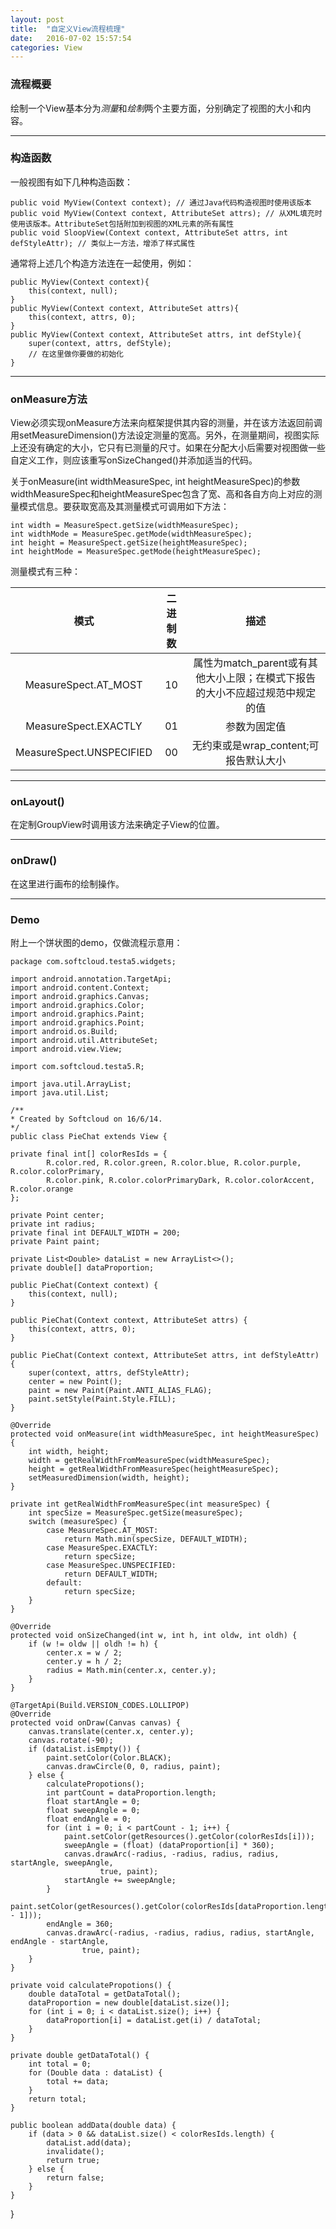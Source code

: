 ```yaml
---
layout: post
title:  "自定义View流程梳理"
date:   2016-07-02 15:57:54
categories: View
---
```


### 流程概要

绘制一个View基本分为*测量*和*绘制*两个主要方面，分别确定了视图的大小和内容。

---

### 构造函数

一般视图有如下几种构造函数：

	public void MyView(Context context); // 通过Java代码构造视图时使用该版本
	public void MyView(Context context, AttributeSet attrs); // 从XML填充时使用该版本。AttributeSet包括附加到视图的XML元素的所有属性
	public void SloopView(Context context, AttributeSet attrs, int defStyleAttr); // 类似上一方法，增添了样式属性
	
通常将上述几个构造方法连在一起使用，例如：

	public MyView(Context context){
		this(context, null);
	} 
	public MyView(Context context, AttributeSet attrs){
		this(context, attrs, 0);
	}
	public MyView(Context context, AttributeSet attrs, int defStyle){
		super(context, attrs, defStyle);
		// 在这里做你要做的初始化
	}

---

### onMeasure方法

View必须实现onMeasure方法来向框架提供其内容的测量，并在该方法返回前调用setMeasureDimension()方法设定测量的宽高。另外，在测量期间，视图实际上还没有确定的大小，它只有已测量的尺寸。如果在分配大小后需要对视图做一些自定义工作，则应该重写onSizeChanged()并添加适当的代码。

关于onMeasure(int widthMeasureSpec, int heightMeasureSpec)的参数widthMeasureSpec和heightMeasureSpec包含了宽、高和各自方向上对应的测量模式信息。要获取宽高及其测量模式可调用如下方法：

	int width = MeasureSpect.getSize(widthMeasureSpec);
	int widthMode = MeasureSpec.getMode(widthMeasureSpec);
	int height = MeasureSpect.getSize(heightMeasureSpec);
	int heightMode = MeasureSpec.getMode(heightMeasureSpec);

测量模式有三种：

|模式|二进制数|描述|
|:-:|:-:|:-:|
|MeasureSpect.AT_MOST|10|属性为match_parent或有其他大小上限；在模式下报告的大小不应超过规范中规定的值|
|MeasureSpect.EXACTLY|01|参数为固定值|
|MeasureSpect.UNSPECIFIED|00|无约束或是wrap_content;可报告默认大小|

---

### onLayout()

在定制GroupView时调用该方法来确定子View的位置。

---

### onDraw()

在这里进行画布的绘制操作。

---

### Demo

附上一个饼状图的demo，仅做流程示意用：

	package com.softcloud.testa5.widgets;

	import android.annotation.TargetApi;
	import android.content.Context;
	import android.graphics.Canvas;
	import android.graphics.Color;
	import android.graphics.Paint;
	import android.graphics.Point;
	import android.os.Build;
	import android.util.AttributeSet;
	import android.view.View;

	import com.softcloud.testa5.R;

	import java.util.ArrayList;
	import java.util.List;

	/**
 	* Created by Softcloud on 16/6/14.
 	*/	
	public class PieChat extends View {

    private final int[] colorResIds = {
            R.color.red, R.color.green, R.color.blue, R.color.purple, R.color.colorPrimary,
            R.color.pink, R.color.colorPrimaryDark, R.color.colorAccent, R.color.orange
    };

    private Point center;
    private int radius;
    private final int DEFAULT_WIDTH = 200;
    private Paint paint;

    private List<Double> dataList = new ArrayList<>();
    private double[] dataProportion;

    public PieChat(Context context) {
        this(context, null);
    }

    public PieChat(Context context, AttributeSet attrs) {
        this(context, attrs, 0);
    }

    public PieChat(Context context, AttributeSet attrs, int defStyleAttr) {
        super(context, attrs, defStyleAttr);
        center = new Point();
        paint = new Paint(Paint.ANTI_ALIAS_FLAG);
        paint.setStyle(Paint.Style.FILL);
    }

    @Override
    protected void onMeasure(int widthMeasureSpec, int heightMeasureSpec) {
        int width, height;
        width = getRealWidthFromMeasureSpec(widthMeasureSpec);
        height = getRealWidthFromMeasureSpec(heightMeasureSpec);
        setMeasuredDimension(width, height);
    }

    private int getRealWidthFromMeasureSpec(int measureSpec) {
        int specSize = MeasureSpec.getSize(measureSpec);
        switch (measureSpec) {
            case MeasureSpec.AT_MOST:
                return Math.min(specSize, DEFAULT_WIDTH);
            case MeasureSpec.EXACTLY:
                return specSize;
            case MeasureSpec.UNSPECIFIED:
                return DEFAULT_WIDTH;
            default:
                return specSize;
        }
    }

    @Override
    protected void onSizeChanged(int w, int h, int oldw, int oldh) {
        if (w != oldw || oldh != h) {
            center.x = w / 2;
            center.y = h / 2;
            radius = Math.min(center.x, center.y);
        }
    }

    @TargetApi(Build.VERSION_CODES.LOLLIPOP)
    @Override
    protected void onDraw(Canvas canvas) {
        canvas.translate(center.x, center.y);
        canvas.rotate(-90);
        if (dataList.isEmpty()) {
            paint.setColor(Color.BLACK);
            canvas.drawCircle(0, 0, radius, paint);
        } else {
            calculatePropotions();
            int partCount = dataProportion.length;
            float startAngle = 0;
            float sweepAngle = 0;
            float endAngle = 0;
            for (int i = 0; i < partCount - 1; i++) {
                paint.setColor(getResources().getColor(colorResIds[i]));
                sweepAngle = (float) (dataProportion[i] * 360);
                canvas.drawArc(-radius, -radius, radius, radius, startAngle, sweepAngle,
                        true, paint);
                startAngle += sweepAngle;
            }
            paint.setColor(getResources().getColor(colorResIds[dataProportion.length - 1]));
            endAngle = 360;
            canvas.drawArc(-radius, -radius, radius, radius, startAngle, endAngle - startAngle,
                    true, paint);
        }
    }

    private void calculatePropotions() {
        double dataTotal = getDataTotal();
        dataProportion = new double[dataList.size()];
        for (int i = 0; i < dataList.size(); i++) {
            dataProportion[i] = dataList.get(i) / dataTotal;
        }
    }

    private double getDataTotal() {
        int total = 0;
        for (Double data : dataList) {
            total += data;
        }
        return total;
    }

    public boolean addData(double data) {
        if (data > 0 && dataList.size() < colorResIds.length) {
            dataList.add(data);
            invalidate();
            return true;
        } else {
            return false;
        }
    }
}

